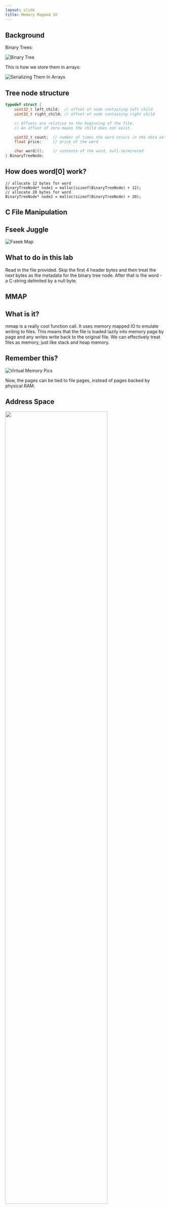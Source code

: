 ```yaml
---
layout: slide
title: Memory Mapped IO
---
```


## Background

<vertical />

Binary Trees:

![Binary Tree](https://2.bp.blogspot.com/-SKDmvFFeO4k/V_0pb7xvuSI/AAAAAAAABTo/UlEmSIX29Qg3eZBFcHaq3SETawISEYewwCLcB/s1600/deserialized-binary-tree.png)

<vertical />

This is how we store them in arrays:

![Serializing Them In Arrays](http://d2vlcm61l7u1fs.cloudfront.net/media%2F858%2F858e0ee4-80a8-4837-8e97-c1925cdbb231%2FphppObXfG.png)

## Tree node structure

```C
typedef struct {
	uint32_t left_child;  // offset of node containing left child
	uint32_t right_child; // offset of node containing right child

	// Offsets are relative to the beginning of the file.
	// An offset of zero means the child does not exist.

	uint32_t count;  // number of times the word occurs in the data set
	float price;     // price of the word

	char word[0];    // contents of the word, null-terminated
} BinaryTreeNode;
```

## How does word[0] work?

```
// allocate 12 bytes for word
BinaryTreeNode* node1 = malloc(sizeof(BinaryTreeNode) + 12);
// allocate 20 bytes for word
BinaryTreeNode* node2 = malloc(sizeof(BinaryTreeNode) + 20);
```

<horizontal />

## C File Manipulation

## Fseek Juggle

![Fseek Map](https://web.archive.org/web/20210427234631if_/http://forum.falinux.com/_clibimages/073_fseek.png)

## What to do in this lab

Read in the file provided. Skip the first 4 header bytes and then treat the next bytes as the metadata for the binary tree node. After that is the word - a C-string delimited by a null byte.

<horizontal />

## MMAP

## What is it?

mmap is a really cool function call. It uses memory mapped IO to emulate writing to files. This means that the file is loaded lazily into memory page by page and any writes write back to the original file. We can effectively treat files as memory, just like stack and heap memory.

## Remember this?

![Virtual Memory Pics](http://www.tldp.org/LDP/tlk/mm/vm.gif)

Now, the pages can be tied to file pages, instead of pages backed by physical RAM.


## Address Space

<img src="https://www.oreilly.com/api/v2/epubs/0596009585/files/httpatomoreillycomsourceoreillyimages47949.png" height="80%" width="80%">

## MMAP for IPC

![MMAP Read a lot](https://static.javatpoint.com/operating-system/images/ipc-through-shared-memory2.png)

## Lazy MMAP

Mmapping is lazy! Entire files may not be mmapped, you may just use parts of files and assign them to memory pages as they are needed because you don't need a file until the first time you need it. When `mmap` is called, it is possible that *none* of the file is loaded into memory yet.

<vertical />

Just like the function name says, mmap creates a memory mapping in the kernel and the kernel/CPU is free to do whatever under the hood so long as when a process asks for a memory address it will get the correct bytes and when the write happens, the write eventually goes through to the actual disk.

## How do I use it?

Read the man page!
